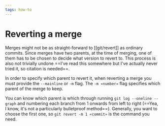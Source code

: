 ```yaml
---
tags: how-to
---
```


# Reverting a merge
Merges might not be as straight-forward to [[git/revert]] as ordinary commits. Since merges have two parents, at the time of merging, one of them has to be chosen to decide what version to revert to. This process is also not trivially undone ==I've read this somewhere but I've actually never tried it, so citation is needed==.

In order to specify which parent to revert it, when reverting a merge you must provide the `--mainline` or `-m` flag. The `-m «number»` flag specifies which parent of the merge to keep.

You can know which parent is which through running `git log --oneline --graph` and numbering each branch from 1 onwards from left to right (==Yea, I know, it's not a particularly bulletproof method==). Generally, you want to choose the first one, so `git revert -m 1 «commit»` is the command you need.
